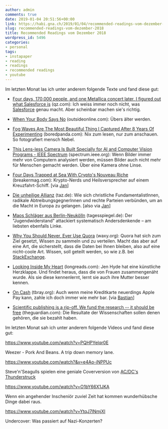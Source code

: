 ```yaml
---
author: admin
comments: true
date: 2019-01-04 20:51:56+00:00
link: https://habi.gna.ch/2019/01/04/recommended-readings-vom-dezember-2018/
slug: recommended-readings-vom-dezember-2018
title: Recommended Readings vom Dezember 2018
wordpress_id: 5496
categories:
- personal
tags:
- instapaper
- reading
- readings
- recommended readings
- youtube
---
```


Im letzten Monat las ich unter anderem folgende Texte und fand diese
gut:





  * [Four days, 170,000 people, and one Metallica concert later, I figured out what Salesforce is](https://qz.com/1500717/what-is-salesforce-four-days-170000-people-and-one-metallica-concert-later-i-figured-out-what-salesforce-is/) (qz.com): Ich weiss immer noch nicht, was [Salesforce](https://www.salesforce.com/) genau macht. Aber scheinbar machen sie's richtig.


  * [When Your Body Says No](https://www.outsideonline.com/2374356/body-says-no) (outsideonline.com): Übers älter werden.


  * [Fog Waves Are The Most Beautiful Thing I Captured After 8 Years Of Experimenting](https://www.boredpanda.com/fog-waves/) (boredpanda.com): Nix zum lesen, nur zum anschauen. So fotografiert mensch Nebel.


  * [This Lens-less Camera Is Built Specially for AI and Computer Vision Programs - IEEE Spectrum](https://spectrum.ieee.org/tech-talk/computing/software/a-lensless-camera-built-specially-for-ai-and-computer-vision-programs-sorry-humans) (spectrum.ieee.org): Wenn Bilder immer mehr von Computern analysiert werden, müssen Bilder auch nicht mehr für Menschen gemacht werden. Über eine Kamera ohne Linse.


  * [Four Days Trapped at Sea With Crypto's Nouveau Riche](https://breakermag.com/trapped-at-sea-with-cryptos-nouveau-riche/) (breakermag.com): Krypto-Nerds und Heilsversprecher auf einem Kreuzfahrt-Schiff. [via [Jan](https://pieceoplastic.com/2018/12/08/ruff-linkage-201849/)]


  * [Die unheilige Allianz](http://www.taz.de/efr/2/) (taz.de): Wie sich christliche FundamentalistInnen, radikale AbtreibungsgegnerInnen und rechte Parteien verbünden, um an die Macht in Europa zu gelangen. [also via [Jan](https://pieceoplastic.com/2018/12/08/ruff-linkage-201849/)]


  * [Maos Schläger aus Berlin-Neukölln](https://www.tagesspiegel.de/berlin/gewalttaetige-politsekte-jugendwiderstand-maos-schlaeger-aus-berlin-neukoelln/23729980.html) (tagesspiegel.de): Der "Jugendwiderstand" attackiert systematisch Andersdenkende – am liebsten ebenfalls Linke.


  * [Why You Should Never, Ever Use Quora](https://waxy.org/2018/12/why-you-should-never-ever-use-quora/) (waxy.org): Quora hat sich zum Ziel gesetzt, Wissen zu sammeln und zu verteilen. Macht das aber auf eine Art, die sicherstellt, dass die Daten bei Ihnen bleiben, also auf eine nicht-coole Art. Wissen, soll geteilt werden, so wie z.B. bei [StackExchange](https://stackexchange.com/users/126535/habi).


  * [Looking Inside My  Heart](https://longreads.com/2018/11/27/looking-inside-my-heart/) (longreads.com): Jen Hyde hat eine künstliche Herzklappe. Und findet heraus, dass die von Frauen zusammengenäht wurde. Als sie diese kennenlernt, lernt sie auch ihre Mutter besser kennen.


  * [On Cash](https://www.tbray.org/ongoing/When/201x/2018/10/11/On-Cash) (tbray.org): Auch wenn meine Kreditkarte neuerdings Apple Pay kann, zahle ich doch immer wie mehr bar. [via [Bastian](https://blog.dasrecht.net/2018/10/28/angelesen-53)]


  * [Scientific publishing is a rip-off. We fund the research -- it should be free](https://www.theguardian.com/commentisfree/2018/sep/13/scientific-publishing-rip-off-taxpayers-fund-research) (theguardian.com): Die Resultate der Wissenschaften sollen denen gehören, die sie bezahlt haben.



Im letzten Monat sah ich unter anderem folgende Videos und fand diese
gut:

https://www.youtube.com/watch?v=PQHPYelqr0E

Weezer - Pork And Beans. A trip down memory lane.

https://www.youtube.com/watch?&v=e4Ao-iNPPUc

Steve'n'Seagulls spielen eine geniale Coverversion von [AC/DC's Thunderstruck](https://www.youtube.com/watch?v=v2AC41dglnM)

https://www.youtube.com/watch?v=O1bY66X1JKA

Wenn ein angehender Inscheniör zuviel Zeit hat kommen wunderhübsche Dinge dabei raus.

https://www.youtube.com/watch?v=YtqJ7lNmjXI

Undercover: Was passiert auf Nazi-Konzerten?
